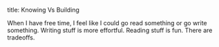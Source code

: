 title: Knowing Vs Building

When I have free time, I feel like I could go read something or go write something. Writing stuff is more effortful. Reading stuff is fun. There are tradeoffs.